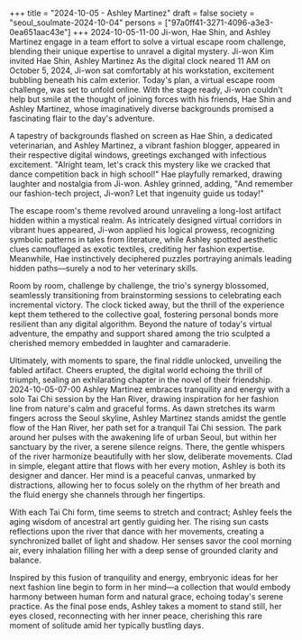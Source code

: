+++
title = "2024-10-05 - Ashley Martinez"
draft = false
society = "seoul_soulmate-2024-10-04"
persons = ["97a0ff41-3271-4096-a3e3-0ea651aac43e"]
+++
2024-10-05-11-00
Ji-won, Hae Shin, and Ashley Martinez engage in a team effort to solve a virtual escape room challenge, blending their unique expertise to unravel a digital mystery.
Ji-won Kim invited Hae Shin, Ashley Martinez
As the digital clock neared 11 AM on October 5, 2024, Ji-won sat comfortably at his workstation, excitement bubbling beneath his calm exterior. Today's plan, a virtual escape room challenge, was set to unfold online. With the stage ready, Ji-won couldn't help but smile at the thought of joining forces with his friends, Hae Shin and Ashley Martinez, whose imaginatively diverse backgrounds promised a fascinating flair to the day's adventure.

A tapestry of backgrounds flashed on screen as Hae Shin, a dedicated veterinarian, and Ashley Martinez, a vibrant fashion blogger, appeared in their respective digital windows, greetings exchanged with infectious excitement. "Alright team, let's crack this mystery like we cracked that dance competition back in high school!" Hae playfully remarked, drawing laughter and nostalgia from Ji-won. Ashley grinned, adding, "And remember our fashion-tech project, Ji-won? Let that ingenuity guide us today!" 

The escape room's theme revolved around unraveling a long-lost artifact hidden within a mystical realm. As intricately designed virtual corridors in vibrant hues appeared, Ji-won applied his logical prowess, recognizing symbolic patterns in tales from literature, while Ashley spotted aesthetic clues camouflaged as exotic textiles, crediting her fashion expertise. Meanwhile, Hae instinctively deciphered puzzles portraying animals leading hidden paths—surely a nod to her veterinary skills.

Room by room, challenge by challenge, the trio's synergy blossomed, seamlessly transitioning from brainstorming sessions to celebrating each incremental victory. The clock ticked away, but the thrill of the experience kept them tethered to the collective goal, fostering personal bonds more resilient than any digital algorithm. Beyond the nature of today's virtual adventure, the empathy and support shared among the trio sculpted a cherished memory embedded in laughter and camaraderie.

Ultimately, with moments to spare, the final riddle unlocked, unveiling the fabled artifact. Cheers erupted, the digital world echoing the thrill of triumph, sealing an exhilarating chapter in the novel of their friendship.
2024-10-05-07-00
Ashley Martinez embraces tranquility and energy with a solo Tai Chi session by the Han River, drawing inspiration for her fashion line from nature's calm and graceful forms.
As dawn stretches its warm fingers across the Seoul skyline, Ashley Martinez stands amidst the gentle flow of the Han River, her path set for a tranquil Tai Chi session. The park around her pulses with the awakening life of urban Seoul, but within her sanctuary by the river, a serene silence reigns. There, the gentle whispers of the river harmonize beautifully with her slow, deliberate movements. Clad in simple, elegant attire that flows with her every motion, Ashley is both its designer and dancer. Her mind is a peaceful canvas, unmarked by distractions, allowing her to focus solely on the rhythm of her breath and the fluid energy she channels through her fingertips.

With each Tai Chi form, time seems to stretch and contract; Ashley feels the aging wisdom of ancestral art gently guiding her. The rising sun casts reflections upon the river that dance with her movements, creating a synchronized ballet of light and shadow. Her senses savor the cool morning air, every inhalation filling her with a deep sense of grounded clarity and balance. 

Inspired by this fusion of tranquility and energy, embryonic ideas for her next fashion line begin to form in her mind—a collection that would embody harmony between human form and natural grace, echoing today's serene practice. As the final pose ends, Ashley takes a moment to stand still, her eyes closed, reconnecting with her inner peace, cherishing this rare moment of solitude amid her typically bustling days.
